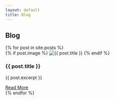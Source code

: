 ```yaml
---
layout: default
title: Blog
---
```


<section id="blog" class="my-5">
    <div class="container">
        <h2 class="text-center">Blog</h2>
        <div class="row">
            {% for post in site.posts %}
            <div class="col-md-4 mb-4">
                <div class="card">
                    {% if post.image %}
                    <img class="card-img-top" src="{{ post.image }}" alt="{{ post.title }}">
                    {% endif %}
                    <div class="card-body">
                        <h3 class="card-title">{{ post.title }}</h3>
                        <p class="card-text">{{ post.excerpt }}</p>
                        <a href="{{ post.url }}" class="btn btn-primary">Read More</a>
                    </div>
                </div>
            </div>
            {% endfor %}
        </div>
    </div>
</section>
